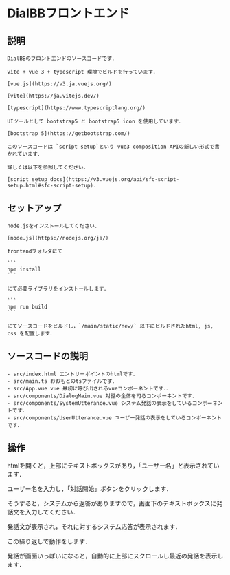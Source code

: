 # DialBBフロントエンド

## 説明
    
    DialBBのフロントエンドのソースコードです．
    
    vite + vue 3 + typescript 環境でビルドを行っています．
    
    [vue.js](https://v3.ja.vuejs.org/)

    [vite](https://ja.vitejs.dev/)

    [typescript](https://www.typescriptlang.org/)

    UIツールとして bootstrap5 と bootstrap5 icon を使用しています．

    [bootstrap 5](https://getbootstrap.com/)

    このソースコードは `script setup`という vue3 composition APIの新しい形式で書かれています．

    詳しくは以下を参照してください．

    [script setup docs](https://v3.vuejs.org/api/sfc-script-setup.html#sfc-script-setup).

## セットアップ

    node.jsをインストールしてください．

    [node.js](https://nodejs.org/ja/)

    frontendフォルダにて

    ```
    npm install
    ```

    にて必要ライブラリをインストールします．

    ```
    npm run build
    ```

    にてソースコードをビルドし，`/main/static/new/` 以下にビルドされたhtml, js, css を配置します．



## ソースコードの説明

    - src/index.html エントリーポイントのhtmlです．
    - src/main.ts おおもとのtsファイルです．
    - src/App.vue vue 最初に呼び出されるvueコンポーネントです．．
    - src/components/DialogMain.vue 対話の全体を司るコンポーネントです．
    - src/components/SystemUtterance.vue システム発話の表示をしているコンポーネントです．
    - src/components/UserUtterance.vue ユーザー発話の表示をしているコンポーネントです．

## 操作

htmlを開くと，上部にテキストボックスがあり，「ユーザー名」と表示されています．

ユーザー名を入力し，「対話開始」ボタンをクリックします．

そうすると，システムから返答がありますので，画面下のテキストボックスに発話文を入力してください．

発話文が表示され，それに対するシステム応答が表示されます．

この繰り返しで動作をします．

発話が画面いっぱいになると，自動的に上部にスクロールし最近の発話を表示します．



